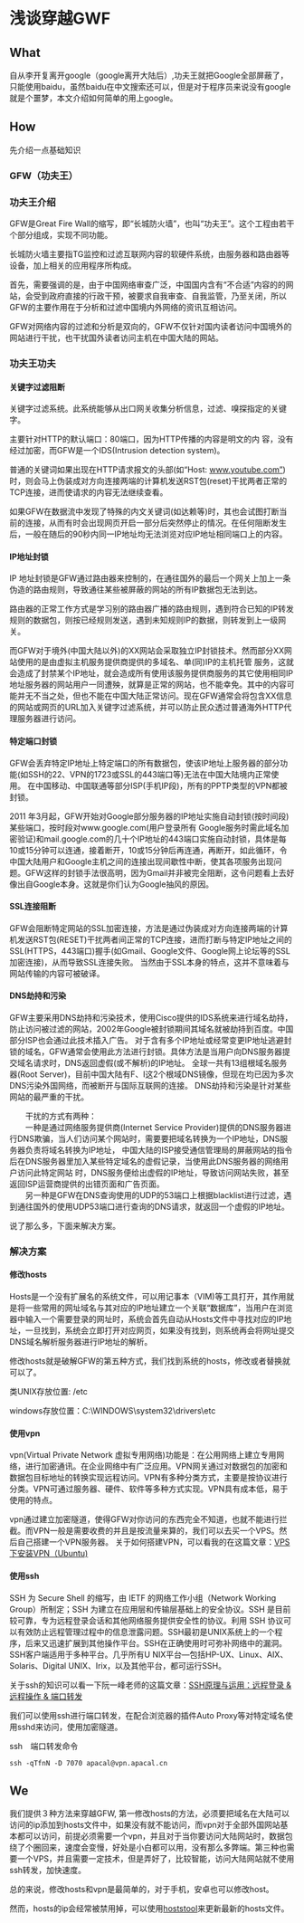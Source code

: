# 浅谈穿越GWF

## What

自从李开复离开google（google离开大陆后）,功夫王就把Google全部屏蔽了， 只能使用baidu，虽然baidu在中文搜索还可以，但是对于程序员来说没有google就是个噩梦，本文介绍如何简单的用上google。
　　


## How

先介绍一点基础知识
### GFW（功夫王）

### 功夫王介绍

GFW是Great Fire Wall的缩写，即“长城防火墙”，也叫“功夫王”。这个工程由若干个部分组成，实现不同功能。  

长城防火墙主要指TG监控和过滤互联网内容的软硬件系统，由服务器和路由器等设备，加上相关的应用程序所构成。   

首先，需要强调的是，由于中国网络审查广泛，中国国内含有“不合适”内容的的网站，会受到政府直接的行政干预，被要求自我审查、自我监管，乃至关闭，所以GFW的主要作用在于分析和过滤中国境内外网络的资讯互相访问。   

GFW对网络内容的过滤和分析是双向的，GFW不仅针对国内读者访问中国境外的网站进行干扰，也干扰国外读者访问主机在中国大陆的网站。    

### 功夫王功夫

#### 关键字过滤阻断

关键字过滤系统。此系统能够从出口网关收集分析信息，过滤、嗅探指定的关键字。   

主要针对HTTP的默认端口：80端口，因为HTTP传播的内容是明文的内 容，没有经过加密，而GFW是一个IDS(Intrusion detection system)。   

普通的关键词如果出现在HTTP请求报文的头部(如“Host: www.youtube.com”)时，则会马上伪装成对方向连接两端的计算机发送RST包(reset)干扰两者正常的TCP连接，进而使请求的内容无法继续查看。  

如果GFW在数据流中发现了特殊的内文关键词(如达赖等)时，其也会试图打断当前的连接，从而有时会出现网页开启一部分后突然停止的情况。在任何阻断发生后，一般在随后的90秒内同一IP地址均无法浏览对应IP地址相同端口上的内容。   

#### IP地址封锁

IP 地址封锁是GFW通过路由器来控制的，在通往国外的最后一个网关上加上一条伪造的路由规则，导致通往某些被屏蔽的网站的所有IP数据包无法到达。  

路由器的正常工作方式是学习别的路由器广播的路由规则，遇到符合已知的IP转发规则的数据包，则按已经规则发送，遇到未知规则IP的数据，则转发到上一级网关。   

而GFW对于境外(中国大陆以外)的XX网站会采取独立IP封锁技术。然而部分XX网站使用的是由虚拟主机服务提供商提供的多域名、单(同)IP的主机托管 服务，这就会造成了封禁某个IP地址，就会造成所有使用该服务提供商服务的其它使用相同IP地址服务器的网站用户一同遭殃，就算是正常的网站，也不能幸免。其中的内容可能并无不当之处，但也不能在中国大陆正常访问。现在GFW通常会将包含XX信息的网站或网页的URL加入关键字过滤系统，并可以防止民众透过普通海外HTTP代理服务器进行访问。

#### 特定端口封锁

GFW会丢弃特定IP地址上特定端口的所有数据包，使该IP地址上服务器的部分功能(如SSH的22、VPN的1723或SSL的443端口等)无法在中国大陆境内正常使用。 在中国移动、中国联通等部分ISP(手机IP段)，所有的PPTP类型的VPN都被封锁。    

2011 年3月起，GFW开始对Google部分服务器的IP地址实施自动封锁(按时间段)某些端口，按时段对www.google.com(用户登录所有 Google服务时需此域名加密验证)和mail.google.com的几十个IP地址的443端口实施自动封锁，具体是每10或15分钟可以连通，接着断开，10或15分钟后再连通，再断开，如此循环，令中国大陆用户和Google主机之间的连接出现间歇性中断，使其各项服务出现问题。GFW这样的封锁手法很高明，因为Gmail并非被完全阻断，这令问题看上去好像出自Google本身。这就是你们认为Google抽风的原因。  

#### SSL连接阻断

GFW会阻断特定网站的SSL加密连接，方法是通过伪装成对方向连接两端的计算机发送RST包(RESET)干扰两者间正常的TCP连接，进而打断与特定IP地址之间的SSL(HTTPS，443端口)握手(如Gmail、Google文件、Google网上论坛等的SSL加密连接)，从而导致SSL连接失败。 当然由于SSL本身的特点，这并不意味着与网站传输的内容可被破译。    

#### DNS劫持和污染

GFW主要采用DNS劫持和污染技术，使用Cisco提供的IDS系统来进行域名劫持，防止访问被过滤的网站，2002年Google被封锁期间其域名就被劫持到百度。中国部分ISP也会通过此技术插入广告。 对于含有多个IP地址或经常变更IP地址逃避封锁的域名，GFW通常会使用此方法进行封锁。具体方法是当用户向DNS服务器提交域名请求时，DNS返回虚假(或不解析)的IP地址。 全球一共有13组根域名服务器(Root Server)，目前中国大陆有F、I这2个根域DNS镜像，但现在均已因为多次DNS污染外国网络，而被断开与国际互联网的连接。 DNS劫持和污染是针对某些网站的最严重的干扰。  

　　干扰的方式有两种：  
　　一种是通过网络服务提供商(Internet Service Provider)提供的DNS服务器进行DNS欺骗，当人们访问某个网站时，需要要把域名转换为一个IP地址，DNS服务器负责将域名转换为IP地址， 中国大陆的ISP接受通信管理局的屏蔽网站的指令后在DNS服务器里加入某些特定域名的虚假记录，当使用此DNS服务器的网络用户访问此特定网站 时，DNS服务便给出虚假的IP地址，导致访问网站失败，甚至返回ISP运营商提供的出错页面和广告页面。  
　　另一种是GFW在DNS查询使用的UDP的53端口上根据blacklist进行过滤，遇到通往国外的使用UDP53端口进行查询的DNS请求，就返回一个虚假的IP地址。  

说了那么多，下面来解决方案。
### 解决方案

#### 修改hosts
Hosts是一个没有扩展名的系统文件，可以用记事本（VIM)等工具打开，其作用就是将一些常用的网址域名与其对应的IP地址建立一个关联“数据库”，当用户在浏览器中输入一个需要登录的网址时，系统会首先自动从Hosts文件中寻找对应的IP地址，一旦找到，系统会立即打开对应网页，如果没有找到，则系统再会将网址提交DNS域名解析服务器进行IP地址的解析。   

修改hosts就是破解GFW的第五种方式，我们找到系统的hosts，修改或者替换就可以了。   

类UNIX存放位置:  /etc   

windows存放位置：C:\WINDOWS\system32\drivers\etc   




#### 使用vpn

vpn(Virtual Private Network 虚拟专用网络)功能是：在公用网络上建立专用网络，进行加密通讯。在企业网络中有广泛应用。VPN网关通过对数据包的加密和数据包目标地址的转换实现远程访问。VPN有多种分类方式，主要是按协议进行分类。VPN可通过服务器、硬件、软件等多种方式实现。VPN具有成本低，易于使用的特点。   

vpn通过建立加密隧道，使得GFW对你访问的东西完全不知道，也就不能进行拦截。而VPN一般是需要收费的并且是按流量来算的，我们可以去买一个VPS。然后自己搭建一个VPN服务器。
关于如何搭建VPN，可以看我的在这篇文章：[VPS下安装VPN（Ubuntu)](apacal.cn/article/50.html)

#### 使用ssh

SSH 为 Secure Shell 的缩写，由 IETF 的网络工作小组（Network Working Group）所制定；SSH 为建立在应用层和传输层基础上的安全协议。SSH 是目前较可靠，专为远程登录会话和其他网络服务提供安全性的协议。利用 SSH 协议可以有效防止远程管理过程中的信息泄露问题。SSH最初是UNIX系统上的一个程序，后来又迅速扩展到其他操作平台。SSH在正确使用时可弥补网络中的漏洞。SSH客户端适用于多种平台。几乎所有U NIX平台—包括HP-UX、Linux、AIX、Solaris、Digital UNIX、Irix，以及其他平台，都可运行SSH。  

关于ssh的知识可以看一下阮一峰老师的这篇文章：[SSH原理与运用：远程登录 & 远程操作 & 端口转发](apacal.cn/article/64.html)

我们可以使用ssh进行端口转发，在配合浏览器的插件Auto Proxy等对特定域名使用sshd来访问，使用加密隧道。

ssh　端口转发命令
~~~
ssh -qTfnN -D 7070 apacal@vpn.apacal.cn
~~~

## We

我们提供３种方法来穿越GFW, 第一修改hosts的方法，必须要把域名在大陆可以访问的ip添加到hosts文件中，如果没有就不能访问，而vpn对于全部外国网站基本都可以访问，前提必须需要一个vpn，并且对于当你要访问大陆网站时，数据包绕了个圈回来，速度会变慢，好处是小白都可以用，没有那么多弊端。第三种也需要一个VPS，并且需要一定技术，但是弄好了，比较智能，访问大陆网站就不使用ssh转发，加快速度。  

总的来说，修改hosts和vpn是最简单的，对于手机，安卓也可以修改host。   

然而，hosts的ip会经常被禁用掉，可以使用[hoststool](https://github.com/huhamhire/huhamhire-hosts/)来更新最新的hosts文件。
